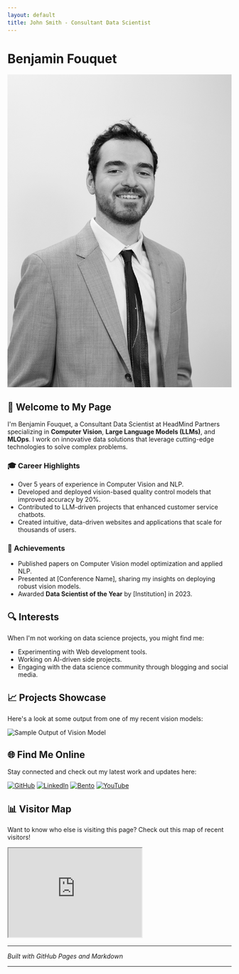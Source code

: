 ```yaml
---
layout: default
title: John Smith - Consultant Data Scientist
---
```


# Benjamin Fouquet
![Benjamin's Picture](assets/bfouquet.jpg)

## 👋 Welcome to My Page

I'm Benjamin Fouquet, a Consultant Data Scientist at HeadMind Partners specializing in **Computer Vision**, **Large Language Models (LLMs)**, and **MLOps**. I work on innovative data solutions that leverage cutting-edge technologies to solve complex problems.

### 🎓 Career Highlights
- Over 5 years of experience in Computer Vision and NLP.
- Developed and deployed vision-based quality control models that improved accuracy by 20%.
- Contributed to LLM-driven projects that enhanced customer service chatbots.
- Created intuitive, data-driven websites and applications that scale for thousands of users.

### 🌟 Achievements
- Published papers on Computer Vision model optimization and applied NLP.
- Presented at [Conference Name], sharing my insights on deploying robust vision models.
- Awarded **Data Scientist of the Year** by [Institution] in 2023.

## 🔍 Interests
When I'm not working on data science projects, you might find me:
- Experimenting with Web development tools.
- Working on AI-driven side projects.
- Engaging with the data science community through blogging and social media.

## 📈 Projects Showcase
Here's a look at some output from one of my recent vision models:

![Sample Output of Vision Model](assets/vision-model-output.gif)

## 🌐 Find Me Online
Stay connected and check out my latest work and updates here:

[![GitHub](assets/github-icon.png)](https://github.com/johnsmith)
[![LinkedIn](assets/linkedin-icon.png)](https://www.linkedin.com/in/johnsmith/)
[![Bento](assets/bento-icon.png)](https://bento.me/johnsmith)
[![YouTube](assets/youtube-icon.png)](https://www.youtube.com/channel/UCxxxxxxx)

## 📊 Visitor Map
Want to know who else is visiting this page? Check out this map of recent visitors!

<iframe width="300" height="200" src="https://www.clustrmaps.com/map_v2.js" async></iframe>

---

*Built with GitHub Pages and Markdown*

---